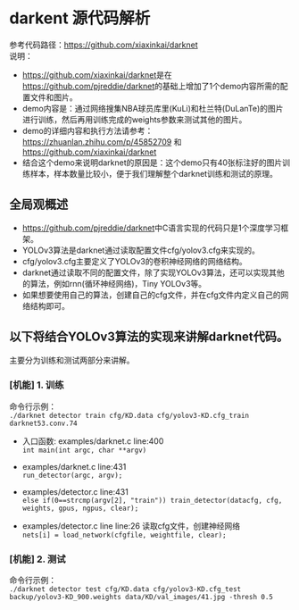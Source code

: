 # darkent 源代码解析
参考代码路径：<https://github.com/xiaxinkai/darknet>  
说明：
- <https://github.com/xiaxinkai/darknet>是在<https://github.com/pjreddie/darknet>的基础上增加了1个demo内容所需的配置文件和图片。
- demo内容是：通过网络搜集NBA球员库里(KuLi)和杜兰特(DuLanTe)的图片进行训练，然后再用训练完成的weights参数来测试其他的图片。
- demo的详细内容和执行方法请参考：<https://zhuanlan.zhihu.com/p/45852709> 和 <https://github.com/xiaxinkai/darknet>
- 结合这个demo来说明darknet的原因是：这个demo只有40张标注好的图片训练样本，样本数量比较小，便于我们理解整个darknet训练和测试的原理。

## 全局观概述
- <https://github.com/pjreddie/darknet>中C语言实现的代码只是1个深度学习框架。
- YOLOv3算法是darknet通过读取配置文件cfg/yolov3.cfg来实现的。
- cfg/yolov3.cfg主要定义了YOLOv3的卷积神经网络的网络结构。
- darknet通过读取不同的配置文件，除了实现YOLOv3算法，还可以实现其他的算法，例如rnn(循环神经网络)，Tiny YOLOv3等。
- 如果想要使用自己的算法，创建自己的cfg文件，并在cfg文件内定义自己的网络结构即可。

## 以下将结合YOLOv3算法的实现来讲解darknet代码。
主要分为训练和测试两部分来讲解。

### [机能] 1. 训练
命令行示例：  
`./darknet detector train cfg/KD.data cfg/yolov3-KD.cfg_train darknet53.conv.74`

- 入口函数: examples/darknet.c line:400  
`int main(int argc, char **argv)`  

- examples/darknet.c line:431  
`run_detector(argc, argv);`

- examples/detector.c line:431  
`else if(0==strcmp(argv[2], "train")) train_detector(datacfg, cfg, weights, gpus, ngpus, clear);`

- examples/detector.c line line:26 读取cfg文件，创建神经网络  
`nets[i] = load_network(cfgfile, weightfile, clear);`


### [机能] 2. 测试
命令行示例：  
`./darknet detector test cfg/KD.data cfg/yolov3-KD.cfg_test backup/yolov3-KD_900.weights data/KD/val_images/41.jpg -thresh 0.5`
